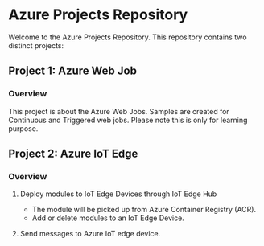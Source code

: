 # Azure Projects Repository

Welcome to the Azure Projects Repository. This repository contains two distinct projects:

## Project 1: Azure Web Job

### Overview

This project is about the Azure Web Jobs. Samples are created for Continuous and Triggered web jobs. Please note this is only for learning purpose.

## Project 2: Azure IoT Edge

### Overview

1. Deploy modules to IoT Edge Devices through IoT Edge Hub
   * The module will be picked up from Azure Container Registry (ACR).
   * Add or delete modules to an IoT Edge Device.
  
2. Send messages to Azure IoT edge device.
